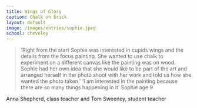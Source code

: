 ```yaml
---
title: Wings of Glory
caption: Chalk on brick
layout: default
image: /images/entries/sophie.jpeg
school: cheveley
---
```


> 'Right from the start Sophie was interested in cupids wings and the details from the focus painting.  She wanted to use chalk to experiment on a different canvas like the painting was on wood.  Sophie had her own idea that she would like to be part of the art and arranged herself in the photo shoot with her work and told us how she wanted the photo taken.'
‘I am interested in the painting because there are so many things happening in it’ Sophie  age 9

Anna Shepherd, class teacher and Tom Sweeney, student teacher
